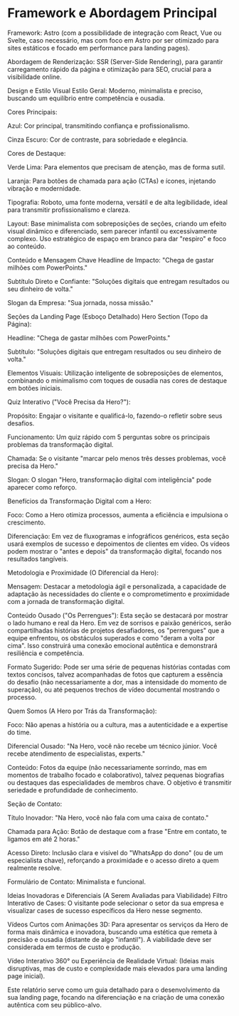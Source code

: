 # Framework e Abordagem Principal

Framework: Astro (com a possibilidade de integração com React, Vue ou Svelte, caso necessário, mas com foco em Astro por ser otimizado para sites estáticos e focado em performance para landing pages).

Abordagem de Renderização: SSR (Server-Side Rendering), para garantir carregamento rápido da página e otimização para SEO, crucial para a visibilidade online.

Design e Estilo Visual
Estilo Geral: Moderno, minimalista e preciso, buscando um equilíbrio entre competência e ousadia.

Cores Principais:

Azul: Cor principal, transmitindo confiança e profissionalismo.

Cinza Escuro: Cor de contraste, para sobriedade e elegância.

Cores de Destaque:

Verde Lima: Para elementos que precisam de atenção, mas de forma sutil.

Laranja: Para botões de chamada para ação (CTAs) e ícones, injetando vibração e modernidade.

Tipografia: Roboto, uma fonte moderna, versátil e de alta legibilidade, ideal para transmitir profissionalismo e clareza.

Layout: Base minimalista com sobreposições de seções, criando um efeito visual dinâmico e diferenciado, sem parecer infantil ou excessivamente complexo. Uso estratégico de espaço em branco para dar "respiro" e foco ao conteúdo.

Conteúdo e Mensagem Chave
Headline de Impacto: "Chega de gastar milhões com PowerPoints."

Subtítulo Direto e Confiante: "Soluções digitais que entregam resultados ou seu dinheiro de volta."

Slogan da Empresa: "Sua jornada, nossa missão."

Seções da Landing Page (Esboço Detalhado)
Hero Section (Topo da Página):

Headline: "Chega de gastar milhões com PowerPoints."

Subtítulo: "Soluções digitais que entregam resultados ou seu dinheiro de volta."

Elementos Visuais: Utilização inteligente de sobreposições de elementos, combinando o minimalismo com toques de ousadia nas cores de destaque em botões iniciais.

Quiz Interativo ("Você Precisa da Hero?"):

Propósito: Engajar o visitante e qualificá-lo, fazendo-o refletir sobre seus desafios.

Funcionamento: Um quiz rápido com 5 perguntas sobre os principais problemas da transformação digital.

Chamada: Se o visitante "marcar pelo menos três desses problemas, você precisa da Hero."

Slogan: O slogan "Hero, transformação digital com inteligência" pode aparecer como reforço.

Benefícios da Transformação Digital com a Hero:

Foco: Como a Hero otimiza processos, aumenta a eficiência e impulsiona o crescimento.

Diferenciação: Em vez de fluxogramas e infográficos genéricos, esta seção usará exemplos de sucesso e depoimentos de clientes em vídeo. Os vídeos podem mostrar o "antes e depois" da transformação digital, focando nos resultados tangíveis.

Metodologia e Proximidade (O Diferencial da Hero):

Mensagem: Destacar a metodologia ágil e personalizada, a capacidade de adaptação às necessidades do cliente e o comprometimento e proximidade com a jornada de transformação digital.

Conteúdo Ousado ("Os Perrengues"): Esta seção se destacará por mostrar o lado humano e real da Hero. Em vez de sorrisos e paixão genéricos, serão compartilhadas histórias de projetos desafiadores, os "perrengues" que a equipe enfrentou, os obstáculos superados e como "deram a volta por cima". Isso construirá uma conexão emocional autêntica e demonstrará resiliência e competência.

Formato Sugerido: Pode ser uma série de pequenas histórias contadas com textos concisos, talvez acompanhadas de fotos que capturem a essência do desafio (não necessariamente a dor, mas a intensidade do momento de superação), ou até pequenos trechos de vídeo documental mostrando o processo.

Quem Somos (A Hero por Trás da Transformação):

Foco: Não apenas a história ou a cultura, mas a autenticidade e a expertise do time.

Diferencial Ousado: "Na Hero, você não recebe um técnico júnior. Você recebe atendimento de especialistas, experts."

Conteúdo: Fotos da equipe (não necessariamente sorrindo, mas em momentos de trabalho focado e colaborativo), talvez pequenas biografias ou destaques das especialidades de membros chave. O objetivo é transmitir seriedade e profundidade de conhecimento.

Seção de Contato:

Título Inovador: "Na Hero, você não fala com uma caixa de contato."

Chamada para Ação: Botão de destaque com a frase "Entre em contato, te ligamos em até 2 horas."

Acesso Direto: Inclusão clara e visível do "WhatsApp do dono" (ou de um especialista chave), reforçando a proximidade e o acesso direto a quem realmente resolve.

Formulário de Contato: Minimalista e funcional.

Ideias Inovadoras e Diferenciais (A Serem Avaliadas para Viabilidade)
Filtro Interativo de Cases: O visitante pode selecionar o setor da sua empresa e visualizar cases de sucesso específicos da Hero nesse segmento.

Vídeos Curtos com Animações 3D: Para apresentar os serviços da Hero de forma mais dinâmica e inovadora, buscando uma estética que remeta à precisão e ousadia (distante de algo "infantil"). A viabilidade deve ser considerada em termos de custo e produção.

Vídeo Interativo 360° ou Experiência de Realidade Virtual: (Ideias mais disruptivas, mas de custo e complexidade mais elevados para uma landing page inicial).

Este relatório serve como um guia detalhado para o desenvolvimento da sua landing page, focando na diferenciação e na criação de uma conexão autêntica com seu público-alvo.